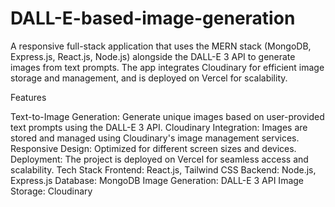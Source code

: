 ﻿# DALL-E-based-image-generation

A responsive full-stack application that uses the MERN stack (MongoDB, Express.js, React.js, Node.js) alongside the DALL-E 3 API to generate images from text prompts. The app integrates Cloudinary for efficient image storage and management, and is deployed on Vercel for scalability.

Features

Text-to-Image Generation: Generate unique images based on user-provided text prompts using the DALL-E 3 API.
Cloudinary Integration: Images are stored and managed using Cloudinary's image management services.
Responsive Design: Optimized for different screen sizes and devices.
Deployment: The project is deployed on Vercel for seamless access and scalability.
Tech Stack
Frontend: React.js, Tailwind CSS
Backend: Node.js, Express.js
Database: MongoDB
Image Generation: DALL-E 3 API
Image Storage: Cloudinary

